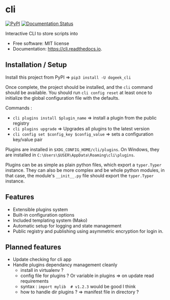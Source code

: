 # cli


[![PyPI](https://img.shields.io/pypi/v/cli.svg)](https://pypi.python.org/pypi/cli)
[![Documentation Status](https://readthedocs.org/projects/cli/badge/?version=latest)](https://readthedocs.org/projects/cli/badge/?version=latest)


Interactive CLI to store scripts into


* Free software: MIT license
* Documentation: https://cli.readthedocs.io.

## Installation / Setup

Install this project from PyPI => `pip3 install -U dogeek_cli`

Once complete, the project should be installed, and the `cli` command should be available.
You should run `cli config reset` at least once to initialize the global configuration file with the defaults.

Commands :

- `cli plugins install $plugin_name` => install a plugin from the public registry
- `cli plugins upgrade` => Upgrades all plugins to the latest version
- `cli config set $config_key $config_value` => sets a configuration key/value pair

Plugins are installed in `$XDG_CONFIG_HOME/cli/plugins`.
On Windows, they are installed in `C:\Users\$USER\AppData\Roaming\cli\plugins`.

Plugins can be as simple as plain python files, which export a `typer.Typer` instance. They can also be more complex and be whole python modules, in that case, the module's `__init__.py` file should export the `typer.Typer` instance.

## Features

* Extensible plugins system
* Built-in configuration options
* Included templating system (Mako)
* Automatic setup for logging and state management
* Public registry and publishing using asymmetric encryption for login in.

## Planned features

* Update checking for cli app
* Handle plugins dependancy management cleanly
  * install in virtualenv ?
  * config file for plugins ? Or variable in plugins => on update read requirements
  * syntax : `import mylib  # v1.2.3` would be good I think
  * how to handle dir plugins ? => manifest file in directory ?
